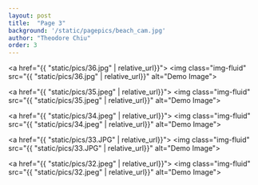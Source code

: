 ```yaml
---
layout: post
title:  "Page 3"
background: '/static/pagepics/beach_cam.jpg'
author: "Theodore Chiu"
order: 3
---
```


<a href="{{ "static/pics/36.jpg" | relative_url}}">
	<img class="img-fluid" src="{{ "static/pics/36.jpg" | relative_url}}" alt="Demo Image">
</a>

<a href="{{ "static/pics/35.jpeg" | relative_url}}">
	<img class="img-fluid" src="{{ "static/pics/35.jpeg" | relative_url}}" alt="Demo Image">
</a>

<a href="{{ "static/pics/34.jpeg" | relative_url}}">
	<img class="img-fluid" src="{{ "static/pics/34.jpeg" | relative_url}}" alt="Demo Image">
</a>

<a href="{{ "static/pics/33.JPG" | relative_url}}">
	<img class="img-fluid" src="{{ "static/pics/33.JPG" | relative_url}}" alt="Demo Image">
</a>

<a href="{{ "static/pics/32.jpeg" | relative_url}}">
	<img class="img-fluid" src="{{ "static/pics/32.jpeg" | relative_url}}" alt="Demo Image">
</a>

